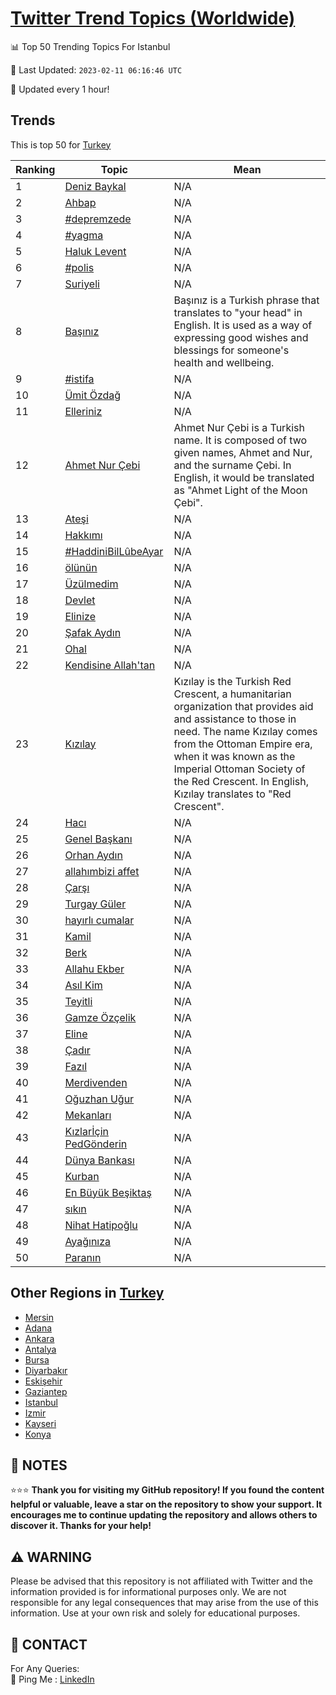 [Twitter Trend Topics (Worldwide)](https://github.com/ErcinDedeoglu/Twitter-Trend-Topics)
==========


📊 Top 50 Trending Topics For Istanbul

📆 Last Updated: `2023-02-11 06:16:46 UTC`

🔧 Updated every 1 hour!


## Trends

This is top 50 for [Turkey](</Turkey>)

| Ranking | Topic | Mean |
| ------- | ------------ | ------------ |
| 1 | [Deniz Baykal](http://twitter.com/search?q=Deniz+Baykal) | N/A |
| 2 | [Ahbap](http://twitter.com/search?q=Ahbap) | N/A |
| 3 | [#depremzede](http://twitter.com/search?q=%23depremzede) | N/A |
| 4 | [#yagma](http://twitter.com/search?q=%23yagma) | N/A |
| 5 | [Haluk Levent](http://twitter.com/search?q=Haluk+Levent) | N/A |
| 6 | [#polis](http://twitter.com/search?q=%23polis) | N/A |
| 7 | [Suriyeli](http://twitter.com/search?q=Suriyeli) | N/A |
| 8 | [Başınız](http://twitter.com/search?q=Ba%c5%9f%c4%b1n%c4%b1z) | Başınız is a Turkish phrase that translates to "your head" in English. It is used as a way of expressing good wishes and blessings for someone's health and wellbeing. |
| 9 | [#istifa](http://twitter.com/search?q=%23istifa) | N/A |
| 10 | [Ümit Özdağ](http://twitter.com/search?q=%c3%9cmit+%c3%96zda%c4%9f) | N/A |
| 11 | [Elleriniz](http://twitter.com/search?q=Elleriniz) | N/A |
| 12 | [Ahmet Nur Çebi](http://twitter.com/search?q=Ahmet+Nur+%c3%87ebi) | Ahmet Nur Çebi is a Turkish name. It is composed of two given names, Ahmet and Nur, and the surname Çebi. In English, it would be translated as "Ahmet Light of the Moon Çebi". |
| 13 | [Ateşi](http://twitter.com/search?q=Ate%c5%9fi) | N/A |
| 14 | [Hakkımı](http://twitter.com/search?q=Hakk%c4%b1m%c4%b1) | N/A |
| 15 | [#HaddiniBilLûbeAyar](http://twitter.com/search?q=%23HaddiniBilL%c3%bbbeAyar) | N/A |
| 16 | [ölünün](http://twitter.com/search?q=%c3%b6l%c3%bcn%c3%bcn) | N/A |
| 17 | [Üzülmedim](http://twitter.com/search?q=%c3%9cz%c3%bclmedim) | N/A |
| 18 | [Devlet](http://twitter.com/search?q=Devlet) | N/A |
| 19 | [Elinize](http://twitter.com/search?q=Elinize) | N/A |
| 20 | [Şafak Aydın](http://twitter.com/search?q=%c5%9eafak+Ayd%c4%b1n) | N/A |
| 21 | [Ohal](http://twitter.com/search?q=Ohal) | N/A |
| 22 | [Kendisine Allah'tan](http://twitter.com/search?q=Kendisine+Allah%27tan) | N/A |
| 23 | [Kızılay](http://twitter.com/search?q=K%c4%b1z%c4%b1lay) | Kızılay is the Turkish Red Crescent, a humanitarian organization that provides aid and assistance to those in need. The name Kızılay comes from the Ottoman Empire era, when it was known as the Imperial Ottoman Society of the Red Crescent. In English, Kızılay translates to "Red Crescent". |
| 24 | [Hacı](http://twitter.com/search?q=Hac%c4%b1) | N/A |
| 25 | [Genel Başkanı](http://twitter.com/search?q=Genel+Ba%c5%9fkan%c4%b1) | N/A |
| 26 | [Orhan Aydın](http://twitter.com/search?q=Orhan+Ayd%c4%b1n) | N/A |
| 27 | [allahımbizi affet](http://twitter.com/search?q=allah%c4%b1mbizi+affet) | N/A |
| 28 | [Çarşı](http://twitter.com/search?q=%c3%87ar%c5%9f%c4%b1) | N/A |
| 29 | [Turgay Güler](http://twitter.com/search?q=Turgay+G%c3%bcler) | N/A |
| 30 | [hayırlı cumalar](http://twitter.com/search?q=hay%c4%b1rl%c4%b1+cumalar) | N/A |
| 31 | [Kamil](http://twitter.com/search?q=Kamil) | N/A |
| 32 | [Berk](http://twitter.com/search?q=Berk) | N/A |
| 33 | [Allahu Ekber](http://twitter.com/search?q=Allahu+Ekber) | N/A |
| 34 | [Asıl Kim](http://twitter.com/search?q=As%c4%b1l+Kim) | N/A |
| 35 | [Teyitli](http://twitter.com/search?q=Teyitli) | N/A |
| 36 | [Gamze Özçelik](http://twitter.com/search?q=Gamze+%c3%96z%c3%a7elik) | N/A |
| 37 | [Eline](http://twitter.com/search?q=Eline) | N/A |
| 38 | [Çadır](http://twitter.com/search?q=%c3%87ad%c4%b1r) | N/A |
| 39 | [Fazıl](http://twitter.com/search?q=Faz%c4%b1l) | N/A |
| 40 | [Merdivenden](http://twitter.com/search?q=Merdivenden) | N/A |
| 41 | [Oğuzhan Uğur](http://twitter.com/search?q=O%c4%9fuzhan+U%c4%9fur) | N/A |
| 42 | [Mekanları](http://twitter.com/search?q=Mekanlar%c4%b1) | N/A |
| 43 | [Kızlarİçin PedGönderin](http://twitter.com/search?q=K%c4%b1zlar%c4%b0%c3%a7in+PedG%c3%b6nderin) | N/A |
| 44 | [Dünya Bankası](http://twitter.com/search?q=D%c3%bcnya+Bankas%c4%b1) | N/A |
| 45 | [Kurban](http://twitter.com/search?q=Kurban) | N/A |
| 46 | [En Büyük Beşiktaş](http://twitter.com/search?q=En+B%c3%bcy%c3%bck+Be%c5%9fikta%c5%9f) | N/A |
| 47 | [sıkın](http://twitter.com/search?q=s%c4%b1k%c4%b1n) | N/A |
| 48 | [Nihat Hatipoğlu](http://twitter.com/search?q=Nihat+Hatipo%c4%9flu) | N/A |
| 49 | [Ayağınıza](http://twitter.com/search?q=Aya%c4%9f%c4%b1n%c4%b1za) | N/A |
| 50 | [Paranın](http://twitter.com/search?q=Paran%c4%b1n) | N/A |



## Other Regions in [Turkey](</Turkey>)

* [Mersin](</Turkey/Mersin.md>)
* [Adana](</Turkey/Adana.md>)
* [Ankara](</Turkey/Ankara.md>)
* [Antalya](</Turkey/Antalya.md>)
* [Bursa](</Turkey/Bursa.md>)
* [Diyarbakır](</Turkey/Diyarbakır.md>)
* [Eskişehir](</Turkey/Eskişehir.md>)
* [Gaziantep](</Turkey/Gaziantep.md>)
* [Istanbul](</Turkey/Istanbul.md>)
* [Izmir](</Turkey/Izmir.md>)
* [Kayseri](</Turkey/Kayseri.md>)
* [Konya](</Turkey/Konya.md>)



## 📝 NOTES

⭐⭐⭐ **Thank you for visiting my GitHub repository! If you found the content helpful or valuable, leave a star on the repository to show your support. It encourages me to continue updating the repository and allows others to discover it. Thanks for your help!**


## ⚠️ WARNING

Please be advised that this repository is not affiliated with Twitter and the information provided is for informational purposes only. We are not responsible for any legal consequences that may arise from the use of this information. Use at your own risk and solely for educational purposes.


## 📨 CONTACT

 For Any Queries:  
            🏓 Ping Me : [LinkedIn](https://www.linkedin.com/in/ercindedeoglu/)
